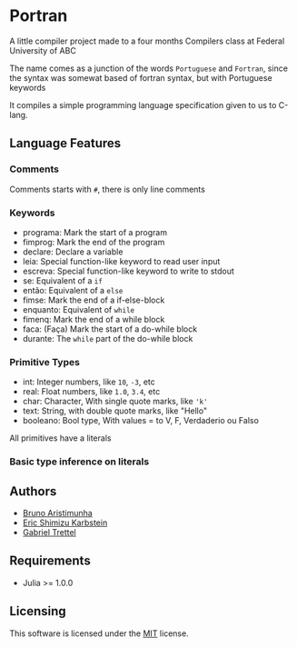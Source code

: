 # Portran

A little compiler project made to a four months Compilers class at Federal University of ABC

The name comes as a junction of the words `Portuguese` and `Fortran`, since the syntax was somewat based of fortran syntax, but with Portuguese keywords

It compiles a simple programming language specification given to us to C-lang.

## Language Features
### Comments
Comments starts with `#`, there is only line comments

### Keywords
 * programa: Mark the start of a program
 * fimprog: Mark the end of the program
 * declare: Declare a variable
 * leia: Special function-like keyword to read user input
 * escreva: Special function-like keyword to write to stdout
 * se: Equivalent of a `if`
 * então: Equivalent of a `else`
 * fimse: Mark the end of a if-else-block
 * enquanto: Equivalent of `while`
 * fimenq: Mark the end of a while block
 * faca: (Faça) Mark the start of a do-while block
 * durante: The `while` part of the do-while block

### Primitive Types
 * int: Integer numbers, like `10`, `-3`, etc
 * real: Float numbers, like `1.0`, `3.4`, etc
 * char: Character, With single quote marks, like `'k'`
 * text: String, with double quote marks, like "Hello"
 * booleano: Bool type, With values = to V, F, Verdaderio ou Falso

 All primitives have a literals

### Basic type inference on literals


## Authors
 * [Bruno Aristimunha](https://github.com/bruAristimunha)
 * [Eric Shimizu Karbstein](https://github.com/GrayJack)
 * [Gabriel Trettel](https://github.com/GabrielTrettel)

## Requirements
 * Julia >= 1.0.0

## Licensing
This software is licensed under the [MIT](./LICENSE) license.
